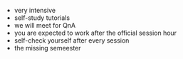- very intensive
- self-study tutorials
- we will meet for QnA
- you are expected to work after the official session hour
- self-check yourself after every session
- the missing semeester